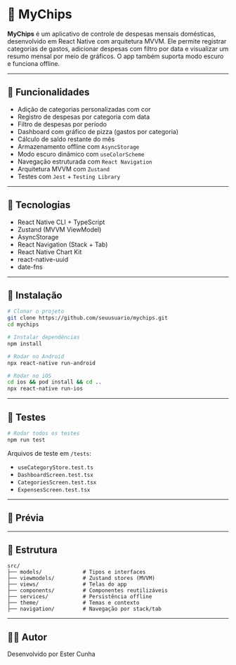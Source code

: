 # 💸 MyChips

**MyChips** é um aplicativo de controle de despesas mensais domésticas, desenvolvido em React Native com arquitetura MVVM. Ele permite registrar categorias de gastos, adicionar despesas com filtro por data e visualizar um resumo mensal por meio de gráficos. O app também suporta modo escuro e funciona offline.

---

## 📱 Funcionalidades

- Adição de categorias personalizadas com cor
- Registro de despesas por categoria com data
- Filtro de despesas por período
- Dashboard com gráfico de pizza (gastos por categoria)
- Cálculo de saldo restante do mês
- Armazenamento offline com `AsyncStorage`
- Modo escuro dinâmico com `useColorScheme`
- Navegação estruturada com `React Navigation`
- Arquitetura MVVM com `Zustand`
- Testes com `Jest` + `Testing Library`

---

## 🧱 Tecnologias

- React Native CLI + TypeScript
- Zustand (MVVM ViewModel)
- AsyncStorage
- React Navigation (Stack + Tab)
- React Native Chart Kit
- react-native-uuid
- date-fns

---

## 🚀 Instalação

```bash
# Clonar o projeto
git clone https://github.com/seuusuario/mychips.git
cd mychips

# Instalar dependências
npm install

# Rodar no Android
npx react-native run-android

# Rodar no iOS
cd ios && pod install && cd ..
npx react-native run-ios
```

---

## 🧪 Testes

```bash
# Rodar todos os testes
npm run test
```

Arquivos de teste em `/tests`:
- `useCategoryStore.test.ts`
- `DashboardScreen.test.tsx`
- `CategoriesScreen.test.tsx`
- `ExpensesScreen.test.tsx`

---

## 📸 Prévia

---

## 📂 Estrutura

```
src/
├── models/             # Tipos e interfaces
├── viewmodels/         # Zustand stores (MVVM)
├── views/              # Telas do app
├── components/         # Componentes reutilizáveis
├── services/           # Persistência offline
├── theme/              # Temas e contexto
├── navigation/         # Navegação por stack/tab
```

---

## 👨‍💻 Autor

Desenvolvido por Ester Cunha

